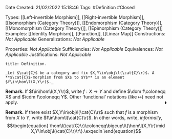 <div class="topSpace"></div>

Date Created: 21/02/2022 15:18:46
Tags: #Definition #Closed 

Types: [[Left-invertible Morphism]], [[Right-invertible Morphism]], [[Isomorphism (Category Theory)]], [[Endomorphism (Category Theory)]], [[Monomorphism (Category Theory)]], [[Epimorphism (Category Theory)]]
Examples: [[Identity Morphism]], [[Function]], [[Linear Map]]
Constructions: _Not Applicable_
Generalizations: _Not Applicable_

Properties: _Not Applicable_
Sufficiencies: _Not Applicable_
Equivalences: _Not Applicable_
Justifications: _Not Applicable_

``` ad-Definition
title: Definition.

_Let $\cat{C}$ be a category and fix $X,Y\in\obj\l(\cat{C}\r)$. A **$\cat{C}$-morphism from $X$ to $Y$** is an element $f\in\hom\l(X,Y\r)$._

```

**Remark.** If $f\in\hom\l(X,Y\r)$, write $f:X\to Y$ and define $\dom f\coloneqq X$ and $\cdm f\coloneqq Y$. Other $\textrm{`}$functional$\textrm{'}$ notations (like $\mapsto$) need not apply.<span style="float:right;">$\blacklozenge$</span>

**Remark.** If there exist $X,Y\in\obj\l(\cat{C}\r)$ such that $f$ is a morphism from $X$ to $Y$, write $f\in\hom\l(\cat{C}\r)$. In other words, write, _informally_,
$$\begin{equation}
    \hom\l(\cat{C}\r)\coloneqq\bigcup\l\{\hom\l(X,Y\r)\mid X,Y\in\obj\l(\cat{C}\r)\r\}.\exqedin
\end{equation}$$
